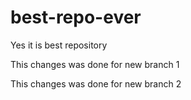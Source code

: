 # best-repo-ever

Yes it is best repository 

This  changes was done for new branch 1

This  changes was done for new branch 2
